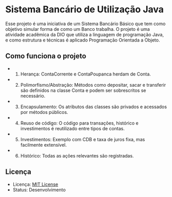 # Sistema Bancário de Utilização Java

Esse projeto é uma iniciativa de um Sistema Bancário Básico que tem como objetivo simular forma de como um Banco trabalha. O projeto é uma atividade acadêmica da DIO que utiliza a linguagem de programação Java, e como estrutura e técnicas é aplicado Programação Orientada a Objeto.


## Como funciona o projeto

* 1. Herança: ContaCorrente e ContaPoupanca herdam de Conta.

* 2. Polimorfismo/Abstração: Métodos como depositar, sacar e transferir são definidos na classe Conta e podem ser sobrescritos se necessário.

* 3. Encapsulamento: Os atributos das classes são privados e acessados por métodos públicos.

* 4. Reuso de código: O código para transações, histórico e investimentos é reutilizado entre tipos de contas.

* 5. Investimentos: Exemplo com CDB e taxa de juros fixa, mas facilmente extensível.

* 6. Histórico: Todas as ações relevantes são registradas.



## Licença
* Licença: [MIT License](https://opensource.org/licenses/MIT)
* Status: Desenvolvimento